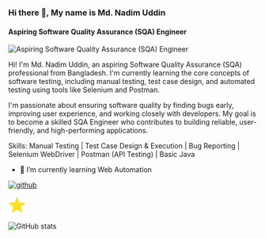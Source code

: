 ### Hi there 👋, My name is Md. Nadim Uddin
#### Aspiring Software Quality Assurance (SQA) Engineer
![Aspiring Software Quality Assurance (SQA) Engineer](https://arturssmirnovs.github.io/github-profile-readme-generator/images/banner.png)

Hi! I'm Md. Nadim Uddin, an aspiring Software Quality Assurance (SQA) professional from Bangladesh. I'm currently learning the core concepts of software testing, including manual testing, test case design, and automated testing using tools like Selenium and Postman.

I'm passionate about ensuring software quality by finding bugs early, improving user experience, and working closely with developers. My goal is to become a skilled SQA Engineer who contributes to building reliable, user-friendly, and high-performing applications.

Skills: Manual Testing | Test Case Design & Execution | Bug Reporting | Selenium WebDriver | Postman (API Testing) | Basic Java

- 🌱 I’m currently learning Web Automation 


[<img src='https://cdn.jsdelivr.net/npm/simple-icons@3.0.1/icons/github.svg' alt='github' height='40'>](https://github.com/https://github.com/nadimuddiin)  

<a href='https://stars.github.com/'><img src='https://raw.githubusercontent.com/acervenky/animated-github-badges/master/assets/starbadge.gif' width='35' height='35'></a> 

![GitHub stats](https://github-readme-stats.vercel.app/api?username=https://github.com/nadimuddiin&show_icons=true)  

